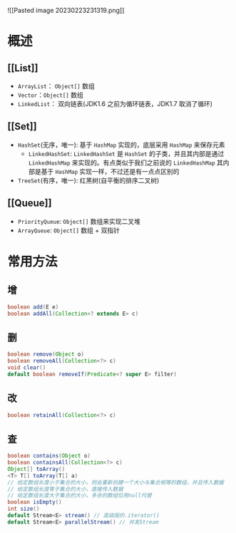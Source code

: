 
![[Pasted image 20230223231319.png]]

# 概述

## [[List]]

-   `ArrayList`： `Object[]` 数组
-   `Vector`：`Object[]` 数组
-   `LinkedList`： 双向链表(JDK1.6 之前为循环链表，JDK1.7 取消了循环)

## [[Set]]

-   `HashSet`(无序，唯一): 基于 `HashMap` 实现的，底层采用 `HashMap` 来保存元素
	-   `LinkedHashSet`: `LinkedHashSet` 是 `HashSet` 的子类，并且其内部是通过 `LinkedHashMap` 来实现的。有点类似于我们之前说的 `LinkedHashMap` 其内部是基于 `HashMap` 实现一样，不过还是有一点点区别的
-   `TreeSet`(有序，唯一): 红黑树(自平衡的排序二叉树)

## [[Queue]]

-   `PriorityQueue`: `Object[]` 数组来实现二叉堆
-   `ArrayQueue`: `Object[]` 数组 + 双指针

# 常用方法

## 增

```Java
boolean add(E e)
boolean addAll(Collection<? extends E> c)
```

## 删

```Java
boolean remove(Object o)
boolean removeAll(Collection<?> c)
void clear()
default boolean removeIf(Predicate<? super E> filter)
```

## 改

```Java
boolean retainAll(Collection<?> c)
```

## 查

```Java
boolean contains(Object o)
boolean containsAll(Collection<?> c)
Object[] toArray()
<T> T[] toArray(T[] a)
// 给定数组长度小于集合的大小，则会重新创建一个大小与集合相等的数组，并且传入数据
// 给定数组长度等于集合的大小，直接传入数据
// 给定数组长度大于集合的大小，多余的数组位用null代替
boolean isEmpty()
int size()
default Stream<E> stream() // 高级版的.iterator()
default Stream<E> parallelStream() // 并发Stream
```
